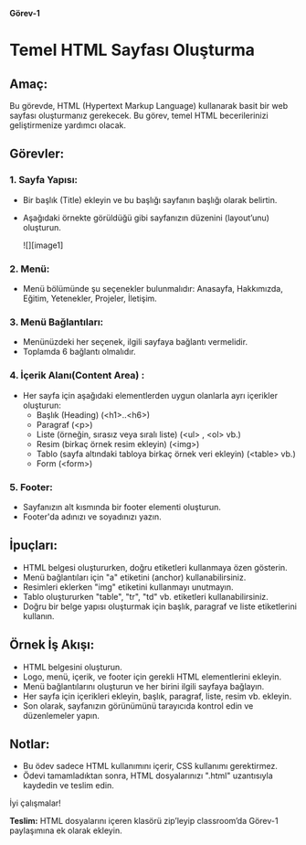 **Görev-1**

# **Temel HTML Sayfası Oluşturma**

## **Amaç:**

Bu görevde, HTML (Hypertext Markup Language) kullanarak basit bir web sayfası oluşturmanız gerekecek. Bu görev, temel HTML becerilerinizi geliştirmenize yardımcı olacak.

## **Görevler:**

### **1\. Sayfa Yapısı:**

- Bir başlık (Title) ekleyin ve bu başlığı sayfanın başlığı olarak belirtin.
- Aşağıdaki örnekte görüldüğü gibi sayfanızın düzenini (layout’unu) oluşturun.

  ![][image1]

### **2\. Menü:**

- Menü bölümünde şu seçenekler bulunmalıdır: Anasayfa, Hakkımızda, Eğitim, Yetenekler, Projeler, İletişim.

### **3\. Menü Bağlantıları:**

- Menünüzdeki her seçenek, ilgili sayfaya bağlantı vermelidir.
- Toplamda 6 bağlantı olmalıdır.

### **4\. İçerik Alanı(Content Area) :**

- Her sayfa için aşağıdaki elementlerden uygun olanlarla ayrı içerikler oluşturun:
  - Başlık (Heading) (\<h1\>..\<h6\>)
  - Paragraf (\<p\>)
  - Liste (örneğin, sırasız veya sıralı liste) (\<ul\> , \<ol\> vb.)
  - Resim (birkaç örnek resim ekleyin) (\<img\>)
  - Tablo (sayfa altındaki tabloya birkaç örnek veri ekleyin) (\<table\> vb.)
  - Form (\<form\>)

### **5\. Footer:**

- Sayfanızın alt kısmında bir footer elementi oluşturun.
- Footer'da adınızı ve soyadınızı yazın.

## **İpuçları:**

- HTML belgesi oluştururken, doğru etiketleri kullanmaya özen gösterin.
- Menü bağlantıları için "a" etiketini (anchor) kullanabilirsiniz.
- Resimleri eklerken "img" etiketini kullanmayı unutmayın.
- Tablo oluştururken "table", "tr", "td" vb. etiketleri kullanabilirsiniz.
- Doğru bir belge yapısı oluşturmak için başlık, paragraf ve liste etiketlerini kullanın.

## **Örnek İş Akışı:**

- HTML belgesini oluşturun.
- Logo, menü, içerik, ve footer için gerekli HTML elementlerini ekleyin.
- Menü bağlantılarını oluşturun ve her birini ilgili sayfaya bağlayın.
- Her sayfa için içerikleri ekleyin, başlık, paragraf, liste, resim vb. ekleyin.
- Son olarak, sayfanızın görünümünü tarayıcıda kontrol edin ve düzenlemeler yapın.

## **Notlar:**

- Bu ödev sadece HTML kullanımını içerir, CSS kullanımı gerektirmez.
- Ödevi tamamladıktan sonra, HTML dosyalarınızı ".html" uzantısıyla kaydedin ve teslim edin.

İyi çalışmalar\!

**Teslim:** HTML dosyalarını içeren klasörü zip’leyip classroom’da Görev-1 paylaşımına ek olarak ekleyin.
